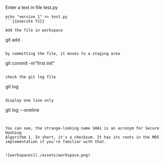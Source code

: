 Enter a text in file test.py

```
echo "version 1" >> test.py
```{{execute T1}}

Add the file in workspace 
```
git add .
```{{execute T1}}

by committing the file, it moves to a staging area
```
git commit -m"first init"
```{{execute T1}}

check the git log file 
```
git log
```{{execute T1}}

display one line only
```
git log --oneline
```{{execute T1}}


You can see, the strange-looking name SHA1 is an acronym for Secure Hashing
Algorithm 1. In short, it's a checksum. It has its roots in the MD5
implementation if you're familiar with that.


![workspaces](./assets/workspace.png)